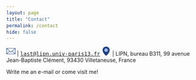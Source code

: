 ```yaml
---
layout: page
title: "Contact"
permalink: /contact
hide: false
---
```


<img src="assets/img/icons/e-mail-envelope-blue.png" alt="E-mail" height="24" style="padding: 0"/> | <tt>last@lipn.univ-paris13.fr</tt>
<img src="assets/img/icons/location.png" alt="Office" height="24px" style="padding: 0"/> | LIPN, bureau B311, 99 avenue Jean-Baptiste Clément, 93430 Villetaneuse, France

Write me an e-mail or come visit me!

